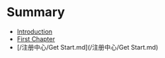# Summary

* [Introduction](README.md)
* [First Chapter](chapter1.md)
* [/注册中心/Get Start.md](/注册中心/Get Start.md)



